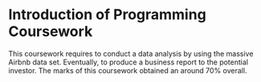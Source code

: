# Introduction of Programming Coursework
This coursework requires to conduct a data analysis by using the massive Airbnb data set.
Eventually, to produce a business report to the potential investor.
The marks of this coursework obtained an around 70% overall.

